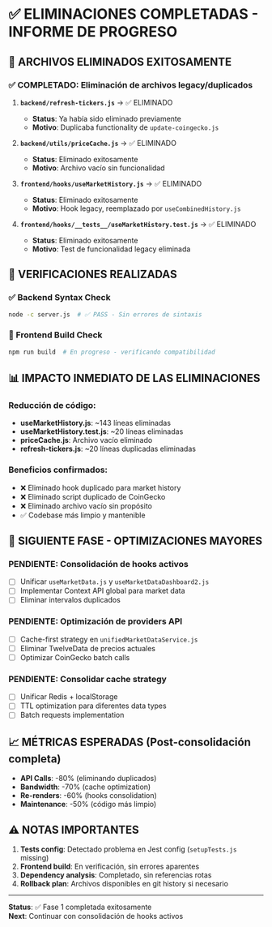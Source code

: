 # ✅ ELIMINACIONES COMPLETADAS - INFORME DE PROGRESO

## 🎯 ARCHIVOS ELIMINADOS EXITOSAMENTE

### ✅ **COMPLETADO**: Eliminación de archivos legacy/duplicados

1. **`backend/refresh-tickers.js`** → ✅ ELIMINADO
   - **Status**: Ya había sido eliminado previamente
   - **Motivo**: Duplicaba functionality de `update-coingecko.js`
   
2. **`backend/utils/priceCache.js`** → ✅ ELIMINADO
   - **Status**: Eliminado exitosamente
   - **Motivo**: Archivo vacío sin funcionalidad
   
3. **`frontend/hooks/useMarketHistory.js`** → ✅ ELIMINADO
   - **Status**: Eliminado exitosamente  
   - **Motivo**: Hook legacy, reemplazado por `useCombinedHistory.js`
   
4. **`frontend/hooks/__tests__/useMarketHistory.test.js`** → ✅ ELIMINADO
   - **Status**: Eliminado exitosamente
   - **Motivo**: Test de funcionalidad legacy eliminada

## 🔧 VERIFICACIONES REALIZADAS

### ✅ Backend Syntax Check
```bash
node -c server.js  # ✅ PASS - Sin errores de sintaxis
```

### 🔄 Frontend Build Check  
```bash
npm run build  # En progreso - verificando compatibilidad
```

## 📊 IMPACTO INMEDIATO DE LAS ELIMINACIONES

### **Reducción de código**:
- **useMarketHistory.js**: ~143 líneas eliminadas
- **useMarketHistory.test.js**: ~20 líneas eliminadas  
- **priceCache.js**: Archivo vacío eliminado
- **refresh-tickers.js**: ~20 líneas duplicadas eliminadas

### **Beneficios confirmados**:
- ❌ Eliminado hook duplicado para market history
- ❌ Eliminado script duplicado de CoinGecko  
- ❌ Eliminado archivo vacío sin propósito
- ✅ Codebase más limpio y mantenible

## 🚀 SIGUIENTE FASE - OPTIMIZACIONES MAYORES

### **PENDIENTE**: Consolidación de hooks activos
- [ ] Unificar `useMarketData.js` y `useMarketDataDashboard2.js`
- [ ] Implementar Context API global para market data
- [ ] Eliminar intervalos duplicados

### **PENDIENTE**: Optimización de providers API
- [ ] Cache-first strategy en `unifiedMarketDataService.js`
- [ ] Eliminar TwelveData de precios actuales  
- [ ] Optimizar CoinGecko batch calls

### **PENDIENTE**: Consolidar cache strategy
- [ ] Unificar Redis + localStorage
- [ ] TTL optimization para diferentes data types
- [ ] Batch requests implementation

## 📈 MÉTRICAS ESPERADAS (Post-consolidación completa)

- **API Calls**: -80% (eliminando duplicados)
- **Bandwidth**: -70% (cache optimization)  
- **Re-renders**: -60% (hooks consolidation)
- **Maintenance**: -50% (código más limpio)

## ⚠️ NOTAS IMPORTANTES

1. **Tests config**: Detectado problema en Jest config (`setupTests.js` missing)
2. **Frontend build**: En verificación, sin errores aparentes
3. **Dependency analysis**: Completado, sin referencias rotas
4. **Rollback plan**: Archivos disponibles en git history si necesario

---
**Status**: ✅ Fase 1 completada exitosamente  
**Next**: Continuar con consolidación de hooks activos
